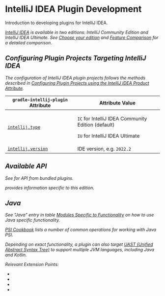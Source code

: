 <!-- Copyright 2000-2023 JetBrains s.r.o. and contributors. Use of this source code is governed by the Apache 2.0 license. -->

# IntelliJ IDEA Plugin Development

<link-summary>Introduction to developing plugins for IntelliJ IDEA.</link-summary>

<var name="productID" value="idea"/>
<var name="marketplaceProductID" value="idea_ce"/>
<include from="snippets.md" element-id="jetbrainsIDE_TLDR"/>

[IntelliJ IDEA](https://www.jetbrains.com/idea/) is available in two editions: IntelliJ Community Edition and IntelliJ IDEA Ultimate.
<snippet id="idea_editions">
See [Choose your edition](https://www.jetbrains.com/idea/features/#choose-your-edition) and [Feature Comparison](https://www.jetbrains.com/products/compare/?product=idea&product=idea-ce) for a detailed comparison.
</snippet>

## Configuring Plugin Projects Targeting IntelliJ IDEA

The configuration of IntelliJ IDEA plugin projects follows the methods described in [Configuring Plugin Projects using the IntelliJ IDEA Product Attribute](dev_alternate_products.md#configuring-plugin-projects-using-the-intellij-idea-product-attribute).

| `gradle-intellij-plugin` Attribute                                               | Attribute Value                                                                                 |
|----------------------------------------------------------------------------------|-------------------------------------------------------------------------------------------------|
| [`intellij.type`](tools_gradle_intellij_plugin.md#intellij-extension-type)       | <p>`IC` for IntelliJ IDEA Community Edition (default)</p><p>`IU` for IntelliJ IDEA Ultimate</p> |
| [`intellij.version`](tools_gradle_intellij_plugin.md#intellij-extension-version) | IDE version, e.g. `2022.2`                                                                      |

## Available API

See [](extension_point_list.md#intellij-community-plugins) for API from bundled plugins.

[](idea_ultimate.md) provides information specific to this edition.

## Java

See "Java" entry in table [Modules Specific to Functionality](plugin_compatibility.md#modules-specific-to-functionality) on how to use Java specific functionality.

[PSI Cookbook](psi_cookbook.md#java-specific) lists a number of common operations for working with Java PSI.

Depending on exact functionality, a plugin can also target [UAST (Unified Abstract Syntax Tree)](uast.md) to support multiple JVM languages, including Java and Kotlin.

Relevant Extension Points:

- [](extension_point_list.md#javaanalysispluginxml)
- [](extension_point_list.md#javaindexingpluginxml)
- [](extension_point_list.md#javapluginxml)
- [](extension_point_list.md#javapsipluginxml)
